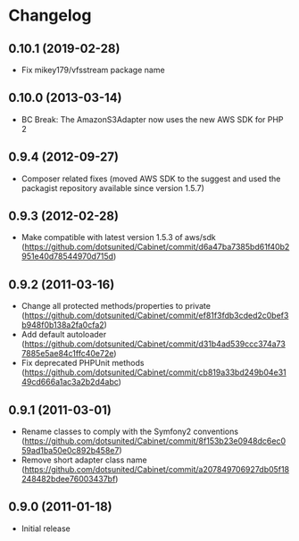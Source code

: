 Changelog
=========

0.10.1 (2019-02-28)
------------------

  * Fix mikey179/vfsstream package name

0.10.0 (2013-03-14)
------------------

  * BC Break: The AmazonS3Adapter now uses the new AWS SDK for PHP 2

0.9.4 (2012-09-27)
------------------

  * Composer related fixes (moved AWS SDK to the suggest and used the packagist repository available since version 1.5.7)

0.9.3 (2012-02-28)
------------------

  * Make compatible with latest version 1.5.3 of aws/sdk (https://github.com/dotsunited/Cabinet/commit/d6a47ba7385bd61f40b2951e40d78544970d715d)

0.9.2 (2011-03-16)
------------------

  * Change all protected methods/properties to private (https://github.com/dotsunited/Cabinet/commit/ef81f3fdb3cded2c0bef3b948f0b138a2fa0cfa2)
  * Add default autoloader (https://github.com/dotsunited/Cabinet/commit/d31b4ad539ccc374a737885e5ae84c1ffc40e72e)
  * Fix deprecated PHPUnit methods (https://github.com/dotsunited/Cabinet/commit/cb819a33bd249b04e3149cd666a1ac3a2b2d4abc)

0.9.1 (2011-03-01)
------------------

  * Rename classes to comply with the Symfony2 conventions (https://github.com/dotsunited/Cabinet/commit/8f153b23e0948dc6ec059ad1ba50e0c892b458e7)
  * Remove short adapter class name (https://github.com/dotsunited/Cabinet/commit/a207849706927db05f18248482bdee76003437bf)

0.9.0 (2011-01-18)
------------------

  * Initial release
